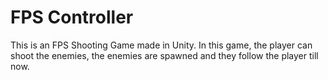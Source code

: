 # FPS Controller
This is an FPS Shooting Game made in Unity.
In this game, the player can shoot the enemies, the enemies are spawned and they follow the player till now. 
